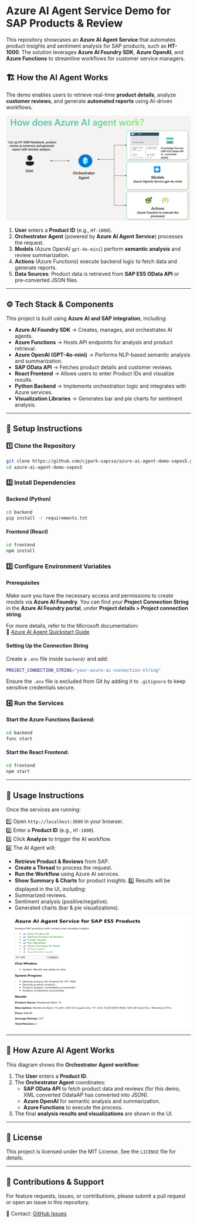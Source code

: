 # Azure AI Agent Service Demo for SAP Products & Review

This repository showcases an **Azure AI Agent Service** that automates product insights and sentiment analysis for SAP products, such as **HT-1000**. The solution leverages **Azure AI Foundry SDK**, **Azure OpenAI**, and **Azure Functions** to streamline workflows for customer service managers.

## 🏗️ **How the AI Agent Works**
The demo enables users to retrieve real-time **product details**, analyze **customer reviews**, and generate **automated reports** using AI-driven workflows.

![How Azure AI Agent Works](assets/azureaiagent.png)

1. **User** enters a **Product ID** (e.g., `HT-1000`).
2. **Orchestrator Agent** (powered by **Azure AI Agent Service**) processes the request.
3. **Models** (Azure OpenAI `gpt-4o-mini`) perform **semantic analysis** and review summarization.
4. **Actions** (Azure Functions) execute backend logic to fetch data and generate reports.
5. **Data Sources**: Product data is retrieved from **SAP ES5 OData API** or pre-converted JSON files.

---

## ⚙️ **Tech Stack & Components**
This project is built using **Azure AI and SAP integration**, including:

- **Azure AI Foundry SDK** → Creates, manages, and orchestrates AI agents.
- **Azure Functions** → Hosts API endpoints for analysis and product retrieval.
- **Azure OpenAI (GPT-4o-mini)** → Performs NLP-based semantic analysis and summarization.
- **SAP OData API** → Fetches product details and customer reviews.
- **React Frontend** → Allows users to enter Product IDs and visualize results.
- **Python Backend** → Implements orchestration logic and integrates with Azure services.
- **Visualization Libraries** → Generates bar and pie charts for sentiment analysis.

---

## 🚀 **Setup Instructions**

### **1️⃣ Clone the Repository**
```sh
git clone https://github.com/cjpark-sapcsa/azure-ai-agent-demo-sapes5.git
cd azure-ai-agent-demo-sapes5
```

### **2️⃣ Install Dependencies**

#### Backend (Python)
```sh
cd backend
pip install -r requirements.txt
```

#### Frontend (React)
```sh
cd frontend
npm install
```

### **3️⃣ Configure Environment Variables**

#### **Prerequisites**
Make sure you have the necessary access and permissions to create models via **Azure AI Foundry**. 
You can find your **Project Connection String** in the **Azure AI Foundry portal**, under **Project details > Project connection string**.

For more details, refer to the Microsoft documentation:  
🔗 [Azure AI Agent Quickstart Guide](https://learn.microsoft.com/en-us/azure/ai-services/agents/quickstart?pivots=programming-language-python-azure)

#### **Setting Up the Connection String**
Create a `.env` file inside `backend/` and add:
```sh
PROJECT_CONNECTION_STRING="your-azure-ai-connection-string"
```
Ensure the `.env` file is excluded from Git by adding it to `.gitignore` to keep sensitive credentials secure.

### **4️⃣ Run the Services**

#### Start the Azure Functions Backend:
```sh
cd backend
func start
```

#### Start the React Frontend:
```sh
cd frontend
npm start
```

---

## 🎯 **Usage Instructions**

Once the services are running:

1️⃣ Open `http://localhost:3000` in your browser.  
2️⃣ Enter a **Product ID** (e.g., `HT-1000`).  
3️⃣ Click **Analyze** to trigger the AI workflow.  
4️⃣ The AI Agent will:
   - **Retrieve Product & Reviews** from SAP.
   - **Create a Thread** to process the request.
   - **Run the Workflow** using Azure AI services.
   - **Show Summary & Charts** for product insights.
5️⃣ Results will be displayed in the UI, including:
   - Summarized reviews.  
   - Sentiment analysis (positive/negative).  
   - Generated charts (bar & pie visualizations).  

![Azure AI Agent Usage](assets/azureaiagentusage.png)

---

## 📌 **How Azure AI Agent Works**

This diagram shows the **Orchestrator Agent workflow**:

1. The **User** enters a **Product ID**.  
2. The **Orchestrator Agent** coordinates:
   - **SAP OData API** to fetch product data and reviews (for this demo, XML converted OdataAP has converted into JSON).
   - **Azure OpenAI** for semantic analysis and summarization.
   - **Azure Functions** to execute the process.  
3. The final **analysis results and visualizations** are shown in the UI.  

---

## 📜 **License**
This project is licensed under the MIT License. See the `LICENSE` file for details.

---

## 💬 **Contributions & Support**
For feature requests, issues, or contributions, please submit a pull request or open an issue in this repository.

📧 Contact: [GitHub Issues](https://github.com/cjpark-sapcsa/azure-ai-agent-demo-sapes5/issues)
